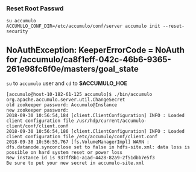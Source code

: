 





### Reset Root Passwd

```shell
su accumulo
ACCUMULO_CONF_DIR=/etc/accumulo/conf/server accumulo init --reset-security
```





## NoAuthException: KeeperErrorCode = NoAuth for /accumulo/ca8f1eff-042c-46b6-9365-261e98fc6f0e/masters/goal_state

`su` to `accumulo` user and `cd` to **$ACCUMULO_HOE**

```shell
[accumulo@host-10-182-61-125 accumulo]$ ./bin/accumulo org.apache.accumulo.server.util.ChangeSecret
old zookeeper password: Accumulo@Instance
new zookeeper password: 
2018-09-30 10:56:54,184 [client.ClientConfiguration] INFO : Loaded client configuration file /usr/hdp/current/accumulo-client/conf/client.conf
2018-09-30 10:56:54,186 [client.ClientConfiguration] INFO : Loaded client configuration file /etc/accumulo/conf/client.conf
2018-09-30 10:56:55,767 [fs.VolumeManagerImpl] WARN : dfs.datanode.synconclose set to false in hdfs-site.xml: data loss is possible on hard system reset or power loss
New instance id is 937ff8b1-a1ad-4428-82a9-2f51dbb7e5f3
Be sure to put your new secret in accumulo-site.xml
```

